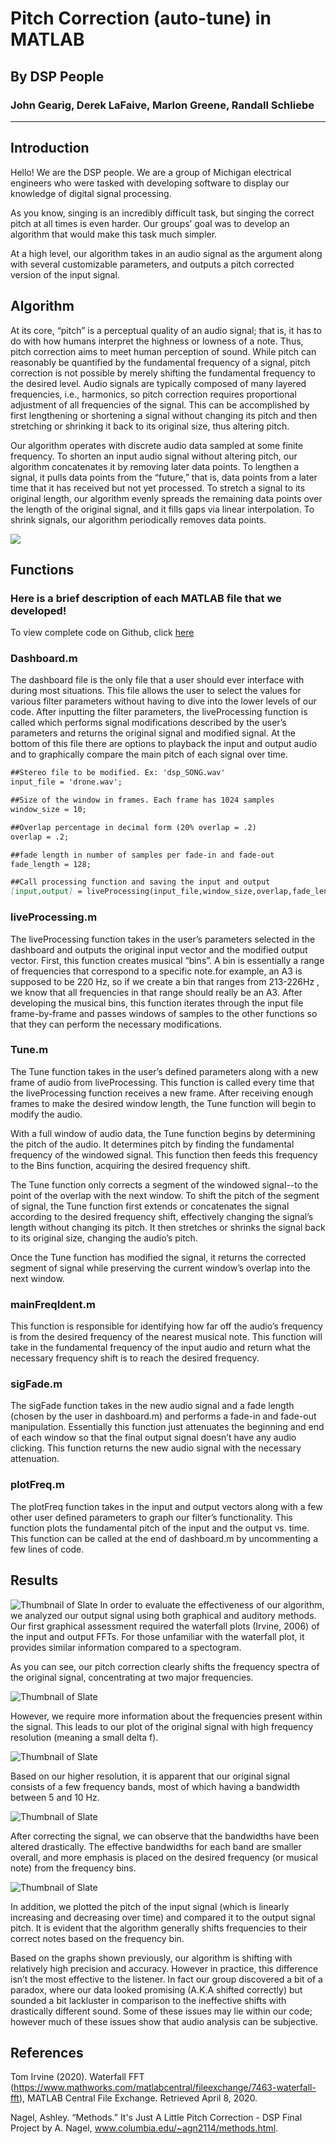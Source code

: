 #  Pitch Correction (auto-tune) in MATLAB



## By DSP People 
### John Gearig, Derek LaFaive, Marlon Greene, Randall Schliebe
----------------------------------------------------------------
## Introduction

Hello! We are the DSP people. We are a group of Michigan electrical engineers who were tasked with developing software to display our knowledge of digital signal processing. 

As you know, singing is an incredibly difficult task, but singing the correct pitch at all times is even harder. Our groups’ goal was to develop an algorithm that would make this task much simpler. 

At a high level, our algorithm takes in an audio signal as the argument along with several customizable parameters, and outputs a pitch corrected version of the input signal. 



## Algorithm

At its core, “pitch” is a perceptual quality of an audio signal; that is, it has to do with how humans interpret the highness or lowness of a note. Thus, pitch correction aims to meet human perception of sound. While pitch can reasonably be quantified by the fundamental frequency of a signal, pitch correction is not possible by merely shifting the fundamental frequency to the desired level. Audio signals are typically composed of many layered frequencies, i.e., harmonics, so pitch correction requires proportional adjustment of all frequencies of the signal. This can be accomplished by first lengthening or shortening a signal without changing its pitch and then stretching or shrinking it back to its original size, thus altering pitch.

Our algorithm operates with discrete audio data sampled at some finite frequency. To shorten an input audio signal without altering pitch, our algorithm concatenates it by removing later data points. To lengthen a signal, it pulls data points from the “future,” that is, data points from a later time that it has received but not yet processed. To stretch a signal to its original length, our algorithm evenly spreads the remaining data points over the length of the original signal, and it fills gaps via linear interpolation. To shrink signals, our algorithm periodically removes data points.

![](images/randall.png)

##  Functions
### Here is a brief description of each MATLAB file that we developed!

To view complete code on Github, click [here](https://github.com/johngear/DSP)

### Dashboard.m

The dashboard file is the only file that a user should ever interface with during most situations. This file allows the user to select the values for various filter parameters without having to dive into the lower levels of our code. After inputting the filter parameters, the liveProcessing function is called which performs signal modifications described by the user’s parameters and returns the original signal and modified signal. At the bottom of this file there are options to playback the input and output audio and to graphically compare the main pitch of each signal over time. 

```markdown
##Stereo file to be modified. Ex: 'dsp_SONG.wav'
input_file = 'drone.wav'; 

##Size of the window in frames. Each frame has 1024 samples 
window_size = 10; 

##Overlap percentage in decimal form (20% overlap = .2)
overlap = .2;

##fade length in number of samples per fade-in and fade-out
fade_length = 128;

##Call processing function and saving the input and output
[input,output] = liveProcessing(input_file,window_size,overlap,fade_length);
```

### liveProcessing.m

The liveProcessing function takes in the user’s parameters selected in the dashboard and outputs the original input vector and the modified output vector. First, this function creates musical “bins”. A bin is essentially a range of frequencies that correspond to a specific note.for example, an A3 is supposed to be 220 Hz, so if we create a bin that ranges from 213-226Hz , we know that  all frequencies in that range should really be an A3. After developing the musical bins, this function iterates through the input file frame-by-frame and passes windows of samples to the other functions so that they can perform the necessary modifications. 

### Tune.m

The Tune function takes in the user’s defined parameters along with a new frame of audio from liveProcessing. This function is called every time that the liveProcessing function receives a new frame. After receiving enough frames to make the desired window length, the Tune function will begin to modify the audio.

With a full window of audio data, the Tune function begins by determining the pitch of the audio. It determines pitch by finding the fundamental frequency of the windowed signal. This function then feeds this frequency to the Bins function, acquiring the desired frequency shift.

The Tune function only corrects a segment of the windowed signal--to the point of the overlap with the next window. To shift the pitch of the segment of signal, the Tune function first extends or concatenates the signal according to the desired frequency shift, effectively changing the signal’s length without changing its pitch. It then stretches or shrinks the signal back to its original size, changing the audio’s pitch. 

Once the Tune function has modified the signal, it returns the corrected segment of signal while preserving the current window’s overlap into the next window.


### mainFreqIdent.m 

This function is responsible for identifying how far off the audio’s frequency is from the desired frequency of the nearest musical note. This function will take in the fundamental frequency of the input audio and return what the necessary frequency shift is to reach the desired frequency. 


### sigFade.m

The sigFade function takes in the new audio signal and a fade length (chosen by the user in dashboard.m) and performs a fade-in and fade-out manipulation. Essentially this function just attenuates the beginning and end of each window so that the final output signal doesn’t have any audio clicking. This function returns the new audio signal with the necessary attenuation. 

### plotFreq.m

The plotFreq function takes in the input and output vectors along with a few other user defined parameters to graph our filter’s functionality. This function plots the fundamental pitch of the input and the output vs. time. This function can be called at the end of dashboard.m by uncommenting a few lines of code. 

## Results 

![Thumbnail of Slate](images/image1derek.png)
In order to evaluate the effectiveness of our algorithm, we analyzed our output signal using both graphical and auditory methods. Our first graphical assessment required the waterfall plots (Irvine, 2006) of the input and output FFTs. For those unfamiliar with the waterfall plot, it provides similar information compared to a spectogram.

As you can see, our pitch correction clearly shifts the frequency spectra of the original signal, concentrating at two major frequencies.

![Thumbnail of Slate](images/image2derek.png)

However, we require more information about the frequencies present within the signal. This leads to our plot of the original signal with high frequency resolution (meaning a small delta f).

![Thumbnail of Slate](images/image3derek.png)

Based on our higher resolution, it is apparent that our original signal consists of a few frequency bands, most of which having a bandwidth between 5 and 10 Hz.

![Thumbnail of Slate](images/image4derek.png)

After correcting the signal, we can observe that the bandwidths have been altered drastically. The effective bandwidths for each band are smaller overall, and more emphasis is placed on the desired frequency (or musical note) from the frequency bins.

![Thumbnail of Slate](images/image5derek.png)

In addition, we plotted the pitch of the input signal (which is linearly increasing and decreasing over time) and compared it to the output signal pitch. It is evident that the algorithm generally shifts frequencies to their correct notes based on the frequency bin.

Based on the graphs shown previously, our algorithm is shifting with relatively high precision and accuracy. However in practice, this difference isn’t the most effective to the listener. In fact our group discovered a bit of a paradox, where our data looked promising (A.K.A shifted correctly) but sounded a bit lackluster in comparison to the ineffective shifts with drastically different sound. Some of these issues may lie within our code; however much of these issues show that audio analysis can be subjective. 



## References
Tom Irvine (2020). Waterfall FFT (https://www.mathworks.com/matlabcentral/fileexchange/7463-waterfall-fft), MATLAB Central File Exchange. Retrieved April 8, 2020.

Nagel, Ashley. “Methods.” It's Just A Little Pitch Correction - DSP Final Project by A. Nagel, www.columbia.edu/~agn2114/methods.html.
